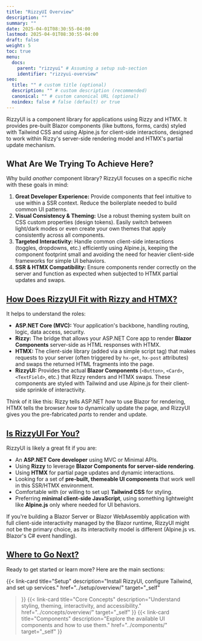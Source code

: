 ```yaml
---
title: "RizzyUI Overview"
description: ""
summary: ""
date: 2025-04-01T08:30:55-04:00
lastmod: 2025-04-01T08:30:55-04:00
draft: false
weight: 5
toc: true
menu:
  docs:
    parent: "rizzyui" # Assuming a setup sub-section
    identifier: "rizzyui-overview"
seo:
  title: "" # custom title (optional)
  description: "" # custom description (recommended)
  canonical: "" # custom canonical URL (optional)
  noindex: false # false (default) or true
---
```


RizzyUI is a component library for applications using Rizzy and HTMX. It provides pre-built Blazor components (like buttons, forms, cards) styled with Tailwind CSS and using Alpine.js for client-side interactions, designed to work within Rizzy's server-side rendering model and HTMX's partial update mechanism.

## What Are We Trying To Achieve Here?

Why build *another* component library? RizzyUI focuses on a specific niche with these goals in mind:

1.  **Great Developer Experience:** Provide components that feel intuitive to use within a SSR context. Reduce the boilerplate needed to build common UI patterns.
2.  **Visual Consistency & Theming:** Use a robust theming system built on CSS custom properties (design tokens). Easily switch between light/dark modes or even create your own themes that apply consistently across all components.
3.  **Targeted Interactivity:** Handle common client-side interactions (toggles, dropdowns, etc.) efficiently using Alpine.js, keeping the component footprint small and avoiding the need for heavier client-side frameworks for simple UI behaviors.
4.  **SSR & HTMX Compatibility:** Ensure components render correctly on the server and function as expected when subjected to HTMX partial updates and swaps.

## [How Does RizzyUI Fit with Rizzy and HTMX?](#how-does-rizzyui-fit-with-rizzy-and-htmx)

It helps to understand the roles:

*   **ASP.NET Core (MVC):** Your application's backbone, handling routing, logic, data access, security.
*   **Rizzy:** The bridge that allows your ASP.NET Core app to render **Blazor Components** server-side as HTML responses with HTMX.
*   **HTMX:** The client-side library (added via a simple script tag) that makes requests to your server (often triggered by `hx-get`, `hx-post` attributes) and swaps the returned HTML fragments into the page.
*   **RizzyUI:** Provides the actual **Blazor Components** (`<Button>`, `<Card>`, `<TextField>`, etc.) that Rizzy renders and HTMX swaps. These components are styled with Tailwind and use Alpine.js for their client-side sprinkle of interactivity.

Think of it like this: Rizzy tells ASP.NET *how* to use Blazor for rendering, HTMX tells the browser *how* to dynamically update the page, and RizzyUI gives you the pre-fabricated *parts* to render and update.

## [Is RizzyUI For You?](#is-rizzyui-for-you)

RizzyUI is likely a great fit if you are:

*   An **ASP.NET Core developer** using MVC or Minimal APIs.
*   Using **Rizzy** to leverage **Blazor Components for server-side rendering**.
*   Using **HTMX** for partial page updates and dynamic interactions.
*   Looking for a set of **pre-built, themeable UI components** that work well in this SSR/HTMX environment.
*   Comfortable with (or willing to set up) **Tailwind CSS** for styling.
*   Preferring **minimal client-side JavaScript**, using something lightweight like **Alpine.js** only where needed for UI behaviors.

If you're building a Blazor Server or Blazor WebAssembly application with full client-side interactivity managed by the Blazor runtime, RizzyUI might not be the primary choice, as its interactivity model is different (Alpine.js vs. Blazor's C# event handling).

## [Where to Go Next?](#where-to-go-next)

Ready to get started or learn more? Here are the main sections:

{{< link-card
  title="Setup"
  description="Install RizzyUI, configure Tailwind, and set up services."
  href="../setup/overview/"
  target="_self"
>}}
{{< link-card
  title="Core Concepts"
  description="Understand styling, theming, interactivity, and accessibility."
  href="../concepts/overview/"
  target="_self"
>}}
{{< link-card
  title="Components"
  description="Explore the available UI components and how to use them."
  href="../components/"
  target="_self"
>}}